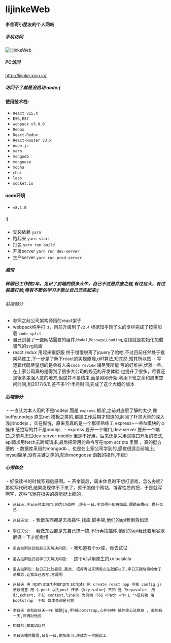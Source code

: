 # lijinkeWeb

#### 李金珂小朋友的个人网站
##### 手机访问

![lijinkeWeb](https://github.com/lijinke666/lijinkeWeb/blob/master/images/app.png)
 
##### PC访问
http://lijinke.xicp.io/
##### 访问不了就是没启动 node:(
#### 使用技术栈:
- `React v15.X`
- `ES6,ES7`
- `webpack v3.0.0`
- `Redux`
- `React-Redux`
- `React-Router v3.x`
- `node.js`
- `yarn`
- `mongodb`
- `mongoose`
- `mocha`
- `chai`
- `less`
- `socket.io`

#### node环境
- `v8.1.0`

##### :)

- 安装依赖 `yarn`
- 跑起来 `yarn start`
- 打包 `yarn run build`
- 开发server `yarn run dev-server`
- 生产server `yarn run prod-server`


##### 感悟
##### 转眼已工作快2年，见识了前端的很多大牛，自己不过是井底之蛙,有过自大，有过装逼打脸,唯有不断的学习才能让自己充实起来:)

###### 前端部分 
 - 参照之前公司架构师搭的react架子
 - webpack纯手打 :(，目前升级到了`v2.4` 根据知乎饿了么的专栏完成了按需加载 `code split`
 - 自己封装了一些网站需要的组件,`Modal`,`Message`,`Loading`,没错就是初始化加载骚气的svg动画
 - react,redux 用起来很舒服 终于慢慢脱离了jquery了哈哈,不过目前任然处于框架熟练工,下一步是了解下react的实现原理,diff算法,知其然,知其所以然
  - 写逻辑代码尽量想的是会有人来`code review` 竭尽我所能 写的好维护,优雅一些,在上家公司真的是得到了很多大公司的规范的开发体验,也提升了很多，尽管还是很多差强人意的地方,但这并不是结束,而是刚刚开始,利用下班之余和周末空闲时间,到2017/6/6,差不多1个半月时间,完成了这个大概的版本
##### 后端部分
  - 一直认为本人用的不是nodejs 而是 `express` 框架,之前对底层了解的太少,像buffer,nodejs 原生net 模板之类的,都是工作后期才知道的,翻阅了朴灵大师的深入浅出nodejs ，实在惭愧，原来我真的是一个框架熟练工 express+一些fs模块的io操作 感觉写的并不是nodejs,
  - express 要开一个端口,dev-server 要开一个端口,之前考虑过dev-server-middle 但是不好用，后来还是采用双端口开发的模式, api请求用fetch去跨域请求,最后把常用的命令写在npm scripts 里面 ，真的挺方便的
  - 数据库采用的mongodb ，也是在上家公司学到的,感觉很适合前端,比mysql简单,没有主键之类的,配合mongoose 函数的操作,不错:)
##### 心得体会
  - 好像读书的时候写观后感啊。~ 茶余饭后，周末休息时不想打游戏，怎么办呢? 那就写代码吧,结果发现停不下来了，就干脆做个网站，博客性质的把，于是就写啊写，这种飞驰在指尖的感觉挺上瘾的，

- `赵日天,李日天师出同门,同为CV战神 ,终有一日,李觉得不能再如此,便勤奋撸码，提升自己`
- `赵日天说:`
  - 我做东西都是去找插件,找库,脚手架,他们的api我倒背如流
- `李日天说:`
  - 我做东西都是先自己搞一搞,不行再找插件,他们的api我还要用谷歌翻译一下才能看懂
- `尼古拉斯赵四找赵日天解决问题:`
  - 我知道有个xx库，你去试试
- `尼古拉斯赵四找李日天解决问题:`
  - 这个可以用原生的xx balalala
- `尼古拉斯说：赵日天比较靠谱,高效, 把库考过来调用方法就解决了,李日天就晓得给老子讲概念,让我自己去写,写屁啊`

- `赵日天 用 `npm start` 不知 `npm scripts`  用 create react app 不知 config.js 参数何意 用 $.post 以为post 传参 {key:value} 不知 是 ?key=value  用d3,echart, 不知 context.lineTo 为何物 不知 <Path ="M L ">是何物 用bootstrap  不知 媒体查询是何意 `
- `李日天 也和赵日天一样 脚踏jq,手持bootstrap,心怀99种 插件库心法绝技 , 直到有一天,师傅对他说 ` 
 - `知其然,知其如以然`
- `李日天幡然醒悟,日复一日,勤加练习,终成为一代搬运工`

